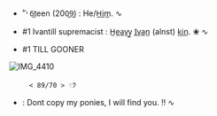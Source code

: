  - ˚˓˒ 6̲teen (200̲9̲) : He/H̲i̲m̲. ∿



 - #1 Ivantill supremacist : H̲e̲a̲v̲y̲ I̲v̲a̲n̲ (alnst) k̲i̲n̲. ❀ ∿
 - #1 TILL GOONER


![IMG_4410](https://github.com/user-attachments/assets/f31140df-f1fa-4c7a-b495-a89d461d96cd)

         < 89/70 > 𓏲𑁘 


   - : Dont copy my ponies, I will find you. ‼️ ∿



